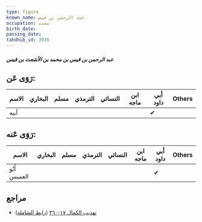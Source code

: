 ```yaml
---
type: figure
known_name: عبد الرحمن بن قيس
occupation: محدث
birth_date:
passing_date:
tahdhib_id: 3936
---
```

##### عبد الرحمن بن قيس بن محمد بن الأشعث بن قيس

## رَوَى عَن:
| الاسم | البخاري | مسلم | الترمذي | النسائي | ابن ماجه | أبي داود | Others |
| ----- | ------- | ---- | ------- | ------- | -------- | -------- | ------ |
| أبيه  |         |      |         |         |          | ✔        |        |
## رَوَى عَنه:
| الاسم        | البخاري | مسلم | الترمذي | النسائي | ابن ماجه | أبي داود | Others |
| ------------ | ------- | ---- | ------- | ------- | -------- | -------- | ------ |
| أَبُو العميس |         |      |         |         |          | ✔        |        |
## مراجع
- [تهذيب الكمال ١٧-٣٦٠](obsidian://open?vault=Tahdhib-al-Kamal&file=Figures/٣٩٣٦-عبد%20الرحمن%20بن%20قيس%20بن%20محمد%20بن%20الأشعث%20بن%20قيس) ([رابط الشاملة](https://shamela.ws/book/3722/8910))